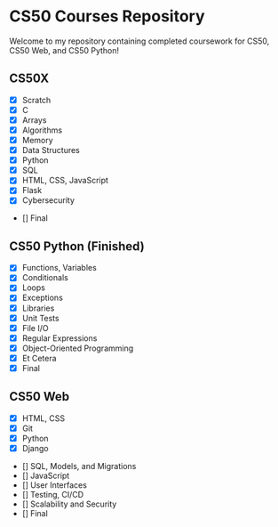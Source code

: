# CS50 Courses Repository

Welcome to my repository containing completed coursework for CS50, CS50 Web, and CS50 Python!

## CS50X

- [x] Scratch
- [x] C
- [x] Arrays
- [x] Algorithms
- [x] Memory
- [x] Data Structures
- [x] Python
- [x] SQL
- [x] HTML, CSS, JavaScript
- [x] Flask
- [x] Cybersecurity
- [] Final

## CS50 Python (Finished)

- [x] Functions, Variables
- [x] Conditionals
- [x] Loops
- [x] Exceptions
- [x] Libraries
- [x] Unit Tests
- [x] File I/O
- [x] Regular Expressions
- [x] Object-Oriented Programming
- [x] Et Cetera
- [x] Final

## CS50 Web

- [x] HTML, CSS
- [x] Git
- [x] Python
- [x] Django
- [] SQL, Models, and Migrations
- [] JavaScript
- [] User Interfaces
- [] Testing, CI/CD
- [] Scalability and Security
- [] Final

